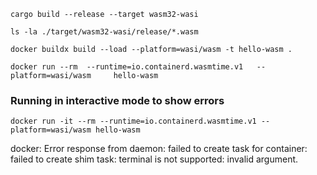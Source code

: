 ```
cargo build --release --target wasm32-wasi
```
```
ls -la ./target/wasm32-wasi/release/*.wasm
```

```
docker buildx build --load --platform=wasi/wasm -t hello-wasm . 
```

```
docker run --rm  --runtime=io.containerd.wasmtime.v1   --platform=wasi/wasm     hello-wasm
```
### Running in interactive mode to show errors

```
docker run -it --rm --runtime=io.containerd.wasmtime.v1 --platform=wasi/wasm hello-wasm

```

docker: Error response from daemon: failed to create task for container: failed to create shim task: terminal is not supported: invalid argument.
